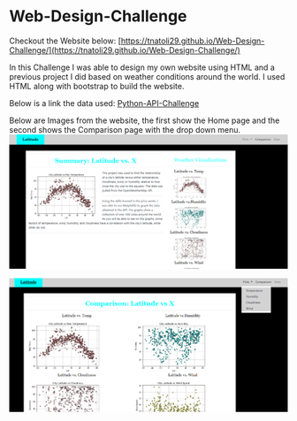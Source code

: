# Web-Design-Challenge

Checkout the Website below:
[https://tnatoli29.github.io/Web-Design-Challenge/](https://tnatoli29.github.io/Web-Design-Challenge/)

In this Challenge I was able to design my own website using HTML and a previous project I did based on weather conditions around the world. 
I used HTML along with bootstrap to build the website.

Below is a link the data used:
[Python-API-Challenge](https://github.com/tnatoli29/Python-API-Challenge)


Below are Images from the website, the first show the Home page and the second shows the Comparison page with the drop down menu. 
![Home_page](Images/Webvis1.png)

![Comparison_page](Images/Webvis2.png)
